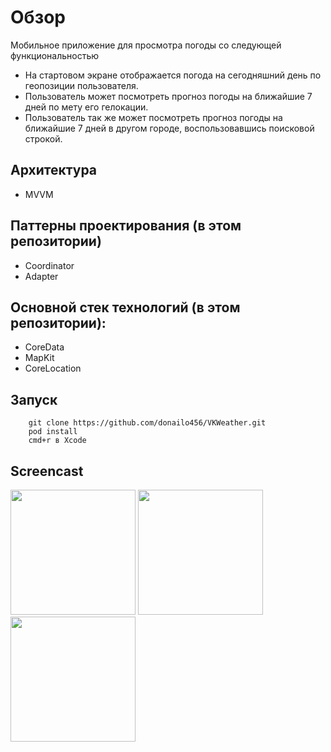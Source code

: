 
# Обзор

Мобильное приложение для просмотра погоды со следующей функциональностью

- На стартовом экране отображается погода на сегодняшний день по геопозиции пользователя.
- Пользователь может посмотреть прогноз погоды на ближайшие 7 дней по мету его гелокации.
- Пользователь так же может посмотреть прогноз погоды на ближайшие 7 дней в другом городе, воспользовавшись поисковой строкой.

## Архитектура
- MVVM

## Паттерны проектирования (в этом репозитории)

- Coordinator
- Adapter

## Основной стек технологий (в этом репозитории):

- CoreData
- MapKit
- CoreLocation

## Запуск

```
    git clone https://github.com/donailo456/VKWeather.git
    pod install
    cmd+r в Xcode 
```

## Screencast

<img src="https://sun9-78.userapi.com/impg/nR3jQ22fTMpO9-XJb27Dj29Sp6tcBS2ZX4GgMg/xIC5n_LgfZk.jpg?size=998x2160&quality=95&sign=ec6045931de0f6a8fad541d885f9ff72&type=album" width="200" /> <img src="https://sun9-10.userapi.com/impg/fseGsLDgBCqLK0g58eBTiuJPM9p0R_eCWsOGDA/V-efdddInIw.jpg?size=998x2160&quality=95&sign=3c95837253873239a44232c9939b2668&type=album" width="200" /> <img src="https://sun9-8.userapi.com/impg/g0D37D3UtS5ia32syouAoKl8t9Ra4JhtDvYf4A/7_WzZWg-KF4.jpg?size=998x2160&quality=95&sign=20c22489847570a9dc3ced2606c3d502&type=album" width="200" />
